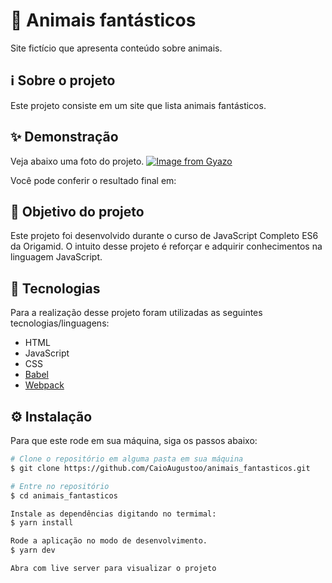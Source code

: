# 🦴 Animais fantásticos
Site fictício que apresenta conteúdo sobre animais.

## ℹ️ Sobre o projeto 
Este projeto consiste em um site que lista animais fantásticos.

## ✨ Demonstração
Veja abaixo uma foto do projeto.
[![Image from Gyazo](https://i.gyazo.com/be43aa34689d5351e4ddb00b3011bbdc.png)](https://gyazo.com/be43aa34689d5351e4ddb00b3011bbdc)

Você pode conferir o resultado final em: 


## 🎯 Objetivo do projeto
Este projeto foi desenvolvido durante o curso de JavaScript Completo ES6 da Origamid. O intuito desse projeto é reforçar e adquirir conhecimentos na linguagem JavaScript.

## 📝 Tecnologias 
Para a realização desse projeto foram utilizadas as seguintes tecnologias/linguagens: 
- HTML
- JavaScript
- CSS
- [Babel](https://babeljs.io/)
- [Webpack](https://webpack.js.org/)

## ⚙️ Instalação
Para que este rode em sua máquina, siga os passos abaixo:

```bash
# Clone o repositório em alguma pasta em sua máquina
$ git clone https://github.com/CaioAugustoo/animais_fantasticos.git

# Entre no repositório
$ cd animais_fantasticos

Instale as dependências digitando no termimal:
$ yarn install

Rode a aplicação no modo de desenvolvimento.
$ yarn dev

Abra com live server para visualizar o projeto
```
